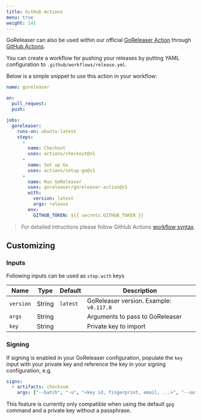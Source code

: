 ```yaml
---
title: GitHub Actions
menu: true
weight: 141
---
```


GoReleaser can also be used within our official [GoReleaser Action][goreleaser-action] through [GitHub Actions][actions].

You can create a workflow for pushing your releases by putting YAML configuration to `.github/workflows/release.yml`.

Below is a simple snippet to use this action in your workflow:
```yaml
name: goreleaser

on:
  pull_request:
  push:

jobs:
  goreleaser:
    runs-on: ubuntu-latest
    steps:
      -
        name: Checkout
        uses: actions/checkout@v1
      -
        name: Set up Go
        uses: actions/setup-go@v1
      -
        name: Run GoReleaser
        uses: goreleaser/goreleaser-action@v1
        with:
          version: latest
          args: release
        env:
          GITHUB_TOKEN: ${{ secrets.GITHUB_TOKEN }}
```

> For detailed intructions please follow GitHub Actions [workflow syntax][syntax].

## Customizing

### Inputs

Following inputs can be used as `step.with` keys

| Name          | Type    | Default   | Description                              |
|---------------|---------|-----------|------------------------------------------|
| `version`     | String  | `latest`  | GoReleaser version. Example: `v0.117.0`  |
| `args`        | String  |           | Arguments to pass to GoReleaser          |
| `key`         | String  |           | Private key to import                    |

### Signing

If signing is enabled in your GoReleaser configuration, populate the
`key` input with your private key and reference the key in your signing
configuration, e.g.

```yaml
signs:
  - artifacts: checksum
    args: ["--batch", "-u", "<key id, fingerprint, email, ...>", "--output", "${signature}", "--detach-sign", "${artifact}"]
```

This feature is currently only compatible when using the default `gpg`
command and a private key without a passphrase.

[goreleaser-action]: https://github.com/goreleaser/goreleaser-action
[actions]: https://github.com/features/actions
[syntax]: https://help.github.com/en/articles/workflow-syntax-for-github-actions#About-yaml-syntax-for-workflows
